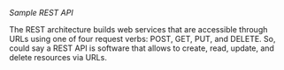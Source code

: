 *Sample REST API*

The REST architecture builds web services that are accessible through URLs using one of four request verbs: POST, GET, PUT, and DELETE. So, could say a REST API is software that allows to create, read, update, and delete resources via URLs.
